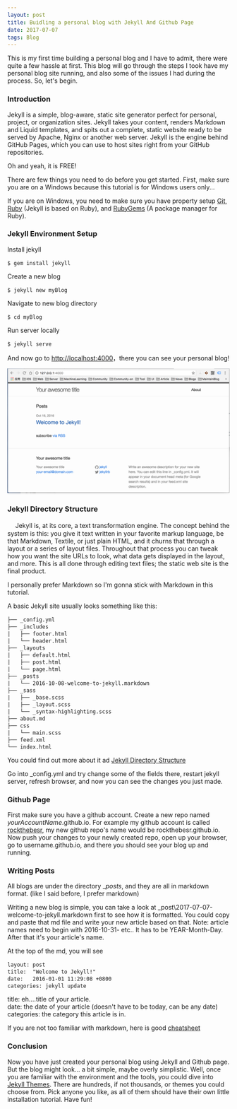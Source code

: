 ```yaml
---
layout: post
title: Buidling a personal blog with Jekyll And Github Page
date: 2017-07-07
tags: Blog   
---
```


This is my first time building a personal blog and I have to admit, there were quite a few hassle at first. This blog will go through the steps I took have my personal blog site running, and also some of the issues I had during the process. So, let's begin. 

### Introduction

Jekyll is a simple, blog-aware, static site generator perfect for personal, project, or organization sites. 
Jekyll takes your content, renders Markdown and Liquid templates, and spits out a complete, static website ready to be served by Apache, Nginx or another web server. Jekyll is the engine behind GitHub Pages, which you can use to host sites right from your GitHub repositories.

Oh and yeah, it is FREE!

There are few things you need to do before you get started. First, make sure you are on a Windows because this tutorial is for Windows users only...

If you are on Windows, you need to make sure you have property setup [Git](https://git-scm.com/downloads), [Ruby](http://www.ruby-lang.org/en/downloads/) (Jekyll is based on Ruby), and [RubyGems](http://rubygems.org/pages/download) (A package manager for Ruby).

### Jekyll Environment Setup

Install jekyll

```     
$ gem install jekyll     
```    

Create a new blog

```    
$ jekyll new myBlog    
```   

Navigate to new blog directory

```
$ cd myBlog  
```

Run server locally

```
$ jekyll serve
```

And now go to <http://localhost:4000>，there you can see your personal blog!

![](/images/posts/jekyll/image1.png)

### Jekyll Directory Structure
　
Jekyll is, at its core, a text transformation engine. The concept behind the system is this: you give it text written in your favorite markup language, be that Markdown, Textile, or just plain HTML, and it churns that through a layout or a series of layout files. Throughout that process you can tweak how you want the site URLs to look, what data gets displayed in the layout, and more. This is all done through editing text files; the static web site is the final product.

I personally prefer Markdown so I'm gonna stick with Markdown in this tutorial. 

A basic Jekyll site usually looks something like this:


    ├── _config.yml
    ├── _includes
    |   ├── footer.html
    |   └── header.html
    ├── _layouts
    |   ├── default.html
    |   ├── post.html
    |   └── page.html
    ├── _posts
    |   └── 2016-10-08-welcome-to-jekyll.markdown
    ├── _sass
    |   ├── _base.scss
    |   ├── _layout.scss
    |   └── _syntax-highlighting.scss
    ├── about.md
    ├── css
    |   └── main.scss
    ├── feed.xml
    └── index.html


You could find out more about it ad [Jekyll Directory Structure](https://jekyllrb.com/docs/structure/) 

Go into _config.yml and try change some of the fields there, restart jekyll server, refresh browser, and now you can see the changes you just made.

### Github Page

First make sure you have a github account. Create a new repo named _yourAccountName_.github.io. For example my github account is called [rockthebesr](https://github.com/rockthebesr), my new github repo's name would be rockthebesr.github.io. Now push your changes to your newly created repo, open up your browser, go to username.github.io, and there you should see your blog up and running.

### Writing Posts

All blogs are under the directory __posts_, and they are all in markdown format. (like I said before, I prefer markdown)

Writing a new blog is simple, you can take a look at _post\2017-07-07-welcome-to-jekyll.markdown first to see how it is formatted. You could copy and paste that md file and write your new article based on that. Note: article names need to begin with 2016-10-31- etc.. It has to be YEAR-Month-Day. After that it's your article's name. 

At the top of the md, you will see 


    layout: post
    title:  "Welcome to Jekyll!"
    date:   2016-01-01 11:29:08 +0800
    categories: jekyll update


title: eh....title of your article.                    
date:  the date of your article (doesn't have to be today, can be any date)                        
categories: the category this article is in. 

If you are not too familiar with markdown, here is good [cheatsheet](https://github.com/adam-p/markdown-here/wiki/Markdown-Cheatsheet)    

### Conclusion

Now you have just created your personal blog using Jekyll and Github page. But the blog might look... a bit simple, maybe overly simplistic. Well, once you are familiar with the environment and the tools, you could dive into [Jekyll Themes](http://jekyllthemes.org/). There are hundreds, if not thousands, or themes you could choose from. Pick anyone you like, as all of them should have their own little installation tutorial. Have fun!







